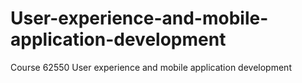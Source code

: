# User-experience-and-mobile-application-development
Course 62550 User experience and mobile application development
